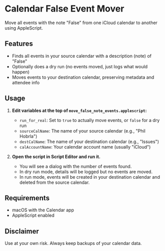 # Calendar False Event Mover

Move all events with the note "False" from one iCloud calendar to another using AppleScript.

## Features

- Finds all events in your source calendar with a description (note) of "False"
- Optionally does a dry run (no events moved, just logs what would happen)
- Moves events to your destination calendar, preserving metadata and attendee info

## Usage

1. **Edit variables at the top of `move_false_note_events.applescript`:**
    - `run_for_real`: Set to `true` to actually move events, or `false` for a dry run
    - `sourceCalName`: The name of your source calendar (e.g., "Phil Hobrla")
    - `destCalName`: The name of your destination calendar (e.g., "Issues")
    - `calAccountName`: Your calendar account name (usually "iCloud")

2. **Open the script in Script Editor and run it.**
    - You will see a dialog with the number of events found.
    - In dry run mode, details will be logged but no events are moved.
    - In run mode, events will be created in your destination calendar and deleted from the source calendar.

## Requirements

- macOS with the Calendar app
- AppleScript enabled

## Disclaimer

Use at your own risk. Always keep backups of your calendar data.
